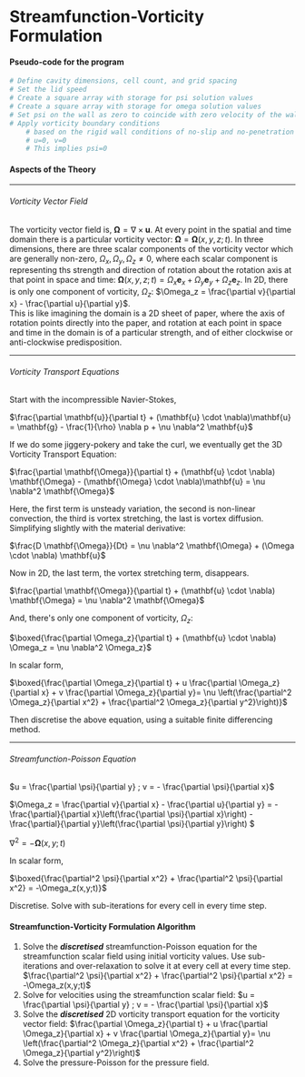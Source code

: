 Streamfunction-Vorticity Formulation
====================================

#### Pseudo-code for the program
```python
# Define cavity dimensions, cell count, and grid spacing
# Set the lid speed
# Create a square array with storage for psi solution values
# Create a square array with storage for omega solution values
# Set psi on the wall as zero to coincide with zero velocity of the walls
# Apply vorticity boundary conditions 
    # based on the rigid wall conditions of no-slip and no-penetration
    # u=0, v=0
    # This implies psi=0
```

#### Aspects of the Theory

------------------------------------------

###### Vorticity Vector Field
The vorticity vector field is,
$\mathbf{\Omega} = \nabla \times \mathbf{u}$.
At every point in the spatial and time domain there is a particular vorticity vector:
$\mathbf{\Omega} = \mathbf{\Omega}(x,y,z;t)$.
In three dimensions, there are three scalar components of the vorticity vector which are generally non-zero,
$\Omega_x, \Omega_y, \Omega_z \ne 0$,
where each scalar component is representing ths strength and direction of rotation about the rotation axis at that point in space and time:
$\mathbf{\Omega}(x,y,z;t) = \Omega_x \mathbf{e}_x + \Omega_y \mathbf{e}_y + \Omega_z \mathbf{e}_z$.
In 2D, there is only one component of vorticity, $\Omega_z$:
$\Omega_z = \frac{\partial v}{\partial x} - \frac{\partial u}{\partial y}$.\
This is like imagining the domain is a 2D sheet of paper, where the axis of rotation points directly into the paper, and rotation at each point in space and time in the domain is of a particular strength, and of either clockwise or anti-clockwise predisposition.

-----------------------------------------

###### Vorticity Transport Equations

Start with the incompressible Navier-Stokes,

$\frac{\partial \mathbf{u}}{\partial t} + (\mathbf{u} \cdot \nabla)\mathbf{u} = \mathbf{g} - \frac{1}{\rho} \nabla p + \nu \nabla^2 \mathbf{u}$

If we do some jiggery-pokery and take the curl, we eventually get the 3D Vorticity Transport Equation:

$\frac{\partial \mathbf{\Omega}}{\partial t} + (\mathbf{u} \cdot \nabla) \mathbf{\Omega} - (\mathbf{\Omega} \cdot \nabla)\mathbf{u} = \nu \nabla^2 \mathbf{\Omega}$

Here, the first term is unsteady variation, the second is non-linear convection, the third is vortex stretching, the last is vortex diffusion. Simplifying slightly with the material derivative:

$\frac{D \mathbf{\Omega}}{Dt} = \nu \nabla^2 \mathbf{\Omega} + (\Omega \cdot \nabla) \mathbf{u}$

Now in 2D, the last term, the vortex stretching term, disappears.

$\frac{\partial \mathbf{\Omega}}{\partial t} + (\mathbf{u} \cdot \nabla) \mathbf{\Omega} = \nu \nabla^2 \mathbf{\Omega}$

And, there's only one component of vorticity, $\Omega_z$:

$\boxed{\frac{\partial \Omega_z}{\partial t} + (\mathbf{u} \cdot \nabla) \Omega_z = \nu \nabla^2 \Omega_z}$

In scalar form,

$\boxed{\frac{\partial \Omega_z}{\partial t} + u \frac{\partial \Omega_z}{\partial x} + v \frac{\partial \Omega_z}{\partial y}= \nu \left(\frac{\partial^2 \Omega_z}{\partial x^2} + \frac{\partial^2 \Omega_z}{\partial y^2}\right)}$

Then discretise the above equation, using a suitable finite differencing method.

-------------------------------

###### Streamfunction-Poisson Equation

$u = \frac{\partial \psi}{\partial y} ; v = - \frac{\partial \psi}{\partial x}$

$\Omega_z = \frac{\partial v}{\partial x} - \frac{\partial u}{\partial y} = -\frac{\partial}{\partial x}\left(\frac{\partial \psi}{\partial x}\right) - \frac{\partial}{\partial y}\left(\frac{\partial \psi}{\partial y}\right) $

$\nabla^2 = -{\mathbf{\Omega}(x,y;t)}$

In scalar form,

$\boxed{\frac{\partial^2 \psi}{\partial x^2} + \frac{\partial^2 \psi}{\partial x^2} = -\Omega_z(x,y;t)}$

Discretise. Solve with sub-iterations for every cell in every time step.

#### Streamfunction-Vorticity Formulation Algorithm

1. Solve the _**discretised**_ streamfunction-Poisson equation for the streamfunction scalar field using initial vorticity values. Use sub-iterations and over-relaxation to solve it at every cell at every time step.
$\frac{\partial^2 \psi}{\partial x^2} + \frac{\partial^2 \psi}{\partial x^2} = -\Omega_z(x,y;t)$
2. Solve for velocities using the streamfunction scalar field:
$u = \frac{\partial \psi}{\partial y} ; v = - \frac{\partial \psi}{\partial x}$
3. Solve the _**discretised**_ 2D vorticity transport equation for the vorticity vector field:
$\frac{\partial \Omega_z}{\partial t} + u \frac{\partial \Omega_z}{\partial x} + v \frac{\partial \Omega_z}{\partial y}= \nu \left(\frac{\partial^2 \Omega_z}{\partial x^2} + \frac{\partial^2 \Omega_z}{\partial y^2}\right)$
4. Solve the pressure-Poisson for the pressure field.



